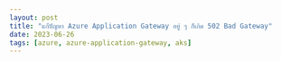 ```yaml
---
layout: post
title: "แก้่ปัญหา Azure Application Gateway อยู่ ๆ ก็เกิด 502 Bad Gateway"
date: 2023-06-26
tags: [azure, azure-application-gateway, aks]
---
```

